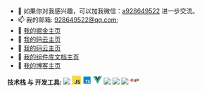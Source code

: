- 💬 如果你对我感兴趣，可以加我微信：[a928649522]() 进一步交流。
- 📫 我的邮箱: [928649522@qq.com](mailto:928649522@qq.com);
- 📝 [我的掘金主页](https://juejin.cn/user/1996368846533672)
- 📝 [我的码云主页](https://gitee.com/hzehao)
- 📝 [我的码云主页](https://gitee.com/hzehao)
- 📝 [我的组件库文档主页](http://doc.superhaoge.cn)
- 📝 [我的博客主页](http://superhaoge.cn/)

**技术栈 与 开发工具:**
<code><img height="20" src="https://gimg2.baidu.com/image_search/src=http%3A%2F%2Fhbimg.b0.upaiyun.com%2F3275d9293f0c89cd5b3cd89627d4edcc14aad3ec1f48-iaknqN_fw658&refer=http%3A%2F%2Fhbimg.b0.upaiyun.com&app=2002&size=f9999,10000&q=a80&n=0&g=0n&fmt=jpeg?sec=1620987393&t=2ea859b63f230f149d6bcaf555ea40b3"></code>
<code><img height="20" src="https://raw.githubusercontent.com/github/explore/80688e429a7d4ef2fca1e82350fe8e3517d3494d/topics/javascript/javascript.png"></code>
<code><img height="20" src="https://github.com/likaia/likaia/blob/main/typescript.png"></code>
<code><img height="20" src="https://raw.githubusercontent.com/github/explore/80688e429a7d4ef2fca1e82350fe8e3517d3494d/topics/vue/vue.png"></code>
<code><img height="20" src="https://cdn.docschina.org/home/logo/react.svg"></code>
<code><img height="20" src="https://gimg2.baidu.com/image_search/src=http%3A%2F%2Fnimg.ws.126.net%2F%3Furl%3Dhttp%253A%252F%252Fdingyue.ws.126.net%252F2021%252F0514%252Fad186f39j00qt2ne3000hc000m800m8c.jpg%26thumbnail%3D650x2147483647%26quality%3D80%26type%3Djpg&refer=http%3A%2F%2Fnimg.ws.126.net&app=2002&size=f9999,10000&q=a80&n=0&g=0n&fmt=jpeg?sec=1633681749&t=2de52899b2927cd0b806a09713f8d185"></code>
<code><img height="20" src="https://resource.oss.yatiku.com/front/202109/png/387028_1631089614786.png"></code>
<code><img height="20" src="https://raw.githubusercontent.com/github/explore/80688e429a7d4ef2fca1e82350fe8e3517d3494d/topics/git/git.png"></code>
<br />
